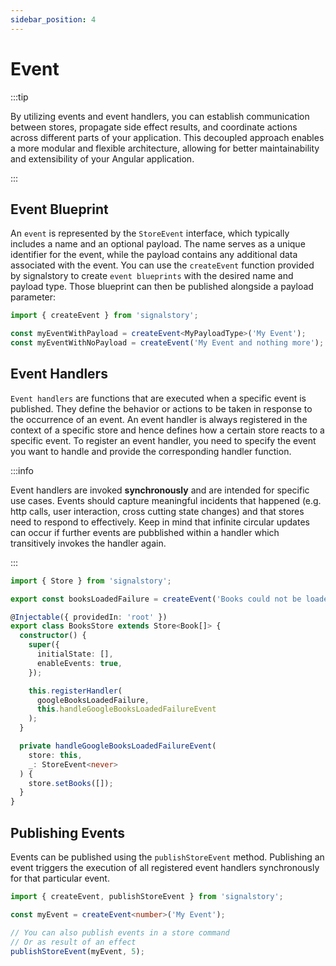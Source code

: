 ```yaml
---
sidebar_position: 4
---
```


# Event

:::tip

By utilizing events and event handlers, you can establish communication between stores, propagate side effect results, and coordinate actions across different parts of your application. This decoupled approach enables a more modular and flexible architecture, allowing for better maintainability and extensibility of your Angular application.

:::

## Event Blueprint

An `event` is represented by the `StoreEvent` interface, which typically includes a name and an optional payload. The name serves as a unique identifier for the event, while the payload contains any additional data associated with the event. You can use the `createEvent` function provided by signalstory to create `event blueprints` with the desired name and payload type. Those blueprint can then be published alongside a payload parameter:

```typescript
import { createEvent } from 'signalstory';

const myEventWithPayload = createEvent<MyPayloadType>('My Event');
const myEventWithNoPayload = createEvent('My Event and nothing more');
```

## Event Handlers

`Event handlers` are functions that are executed when a specific event is published. They define the behavior or actions to be taken in response to the occurrence of an event. An event handler is always registered in the context of a specific store and hence defines how a certain store reacts to a specific event.
To register an event handler, you need to specify the event you want to handle and provide the corresponding handler function.

:::info

Event handlers are invoked **synchronously** and are intended for specific use cases. Events should capture meaningful incidents that happened (e.g. http calls, user interaction, cross cutting state changes) and that stores need to respond to effectively. Keep in mind that infinite circular updates can occur if further events are pubblished within a handler which transitively invokes the handler again.

:::

```typescript
import { Store } from 'signalstory';

export const booksLoadedFailure = createEvent('Books could not be loaded');

@Injectable({ providedIn: 'root' })
export class BooksStore extends Store<Book[]> {
  constructor() {
    super({
      initialState: [],
      enableEvents: true,
    });

    this.registerHandler(
      googleBooksLoadedFailure,
      this.handleGoogleBooksLoadedFailureEvent
    );
  }

  private handleGoogleBooksLoadedFailureEvent(
    store: this,
    _: StoreEvent<never>
  ) {
    store.setBooks([]);
  }
}
```

## Publishing Events

Events can be published using the `publishStoreEvent` method. Publishing an event triggers the execution of all registered event handlers synchronously for that particular event.

```typescript
import { createEvent, publishStoreEvent } from 'signalstory';

const myEvent = createEvent<number>('My Event');

// You can also publish events in a store command
// Or as result of an effect
publishStoreEvent(myEvent, 5);
```
